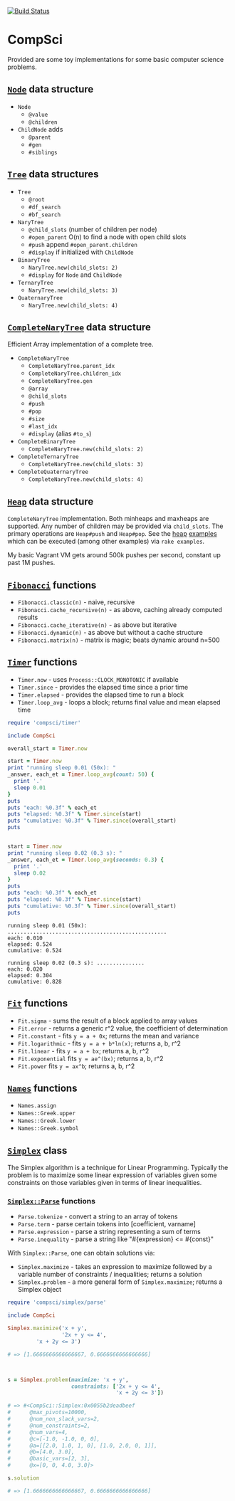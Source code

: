 [![Build Status](https://travis-ci.org/rickhull/compsci.svg?branch=master)](https://travis-ci.org/rickhull/compsci)

# CompSci

Provided are some toy implementations for some basic computer science problems.

## [`Node`](lib/compsci/node.rb) data structure

* `Node`
  - `@value`
  - `@children`
* `ChildNode` adds
  - `@parent`
  - `#gen`
  - `#siblings`

## [`Tree`](lib/compsci/tree.rb) data structures

* `Tree`
  - `@root`
  - `#df_search`
  - `#bf_search`
* `NaryTree`
  - `@child_slots` (number of children per node)
  - `#open_parent` O(n) to find a node with open child slots
  - `#push` append `#open_parent.children`
  - `#display` if initialized with `ChildNode`
* `BinaryTree`
  - `NaryTree.new(child_slots: 2)`
  - `#display` for `Node` and `ChildNode`
* `TernaryTree`
  - `NaryTree.new(child_slots: 3)`
* `QuaternaryTree`
  - `NaryTree.new(child_slots: 4)`

## [`CompleteNaryTree`](lib/compsci/complete_tree.rb) data structure

Efficient Array implementation of a complete tree.

* `CompleteNaryTree`
  - `CompleteNaryTree.parent_idx`
  - `CompleteNaryTree.children_idx`
  - `CompleteNaryTree.gen`
  - `@array`
  - `@child_slots`
  - `#push`
  - `#pop`
  - `#size`
  - `#last_idx`
  - `#display` (alias `#to_s`)
* `CompleteBinaryTree`
  - `CompleteNaryTree.new(child_slots: 2)`
* `CompleteTernaryTree`
  - `CompleteNaryTree.new(child_slots: 3)`
* `CompleteQuaternaryTree`
  - `CompleteNaryTree.new(child_slots: 4)`

## [`Heap`](lib/compsci/heap.rb) data structure

`CompleteNaryTree` implementation.  Both minheaps and maxheaps are supported.
Any number of children may be provided via `child_slots`.  The primary
operations are `Heap#push` and `Heap#pop`. See the
[heap](examples/heap.rb) [examples](examples/heap_push.rb)
which can be executed (among other examples) via `rake examples`.

My basic Vagrant VM gets around 500k pushes per second, constant up past 1M
pushes.

## [`Fibonacci`](lib/compsci/fibonacci.rb) functions

* `Fibonacci.classic(n)`         - naive, recursive
* `Fibonacci.cache_recursive(n)` - as above, caching already computed results
* `Fibonacci.cache_iterative(n)` - as above but iterative
* `Fibonacci.dynamic(n)`         - as above but without a cache structure
* `Fibonacci.matrix(n)`          - matrix is magic; beats dynamic around n=500

## [`Timer`](/lib/compsci/timer.rb) functions

* `Timer.now`      - uses `Process::CLOCK_MONOTONIC` if available
* `Timer.since`    - provides the elapsed time since a prior time
* `Timer.elapsed`  - provides the elapsed time to run a block
* `Timer.loop_avg` - loops a block; returns final value and mean elapsed time

```ruby
require 'compsci/timer'

include CompSci

overall_start = Timer.now

start = Timer.now
print "running sleep 0.01 (50x): "
_answer, each_et = Timer.loop_avg(count: 50) {
  print '.'
  sleep 0.01
}
puts
puts "each: %0.3f" % each_et
puts "elapsed: %0.3f" % Timer.since(start)
puts "cumulative: %0.3f" % Timer.since(overall_start)
puts


start = Timer.now
print "running sleep 0.02 (0.3 s): "
_answer, each_et = Timer.loop_avg(seconds: 0.3) {
  print '.'
  sleep 0.02
}
puts
puts "each: %0.3f" % each_et
puts "elapsed: %0.3f" % Timer.since(start)
puts "cumulative: %0.3f" % Timer.since(overall_start)
puts
```

```
running sleep 0.01 (50x): ..................................................
each: 0.010
elapsed: 0.524
cumulative: 0.524

running sleep 0.02 (0.3 s): ...............
each: 0.020
elapsed: 0.304
cumulative: 0.828
```

## [`Fit`](lib/compsci/fit.rb) functions

* `Fit.sigma` - sums the result of a block applied to array values
* `Fit.error` - returns a generic r^2 value, the coefficient of determination
* `Fit.constant` - fits `y = a + 0x`; returns the mean and variance
* `Fit.logarithmic` - fits `y = a + b*ln(x)`; returns a, b, r^2
* `Fit.linear` - fits `y = a + bx`; returns a, b, r^2
* `Fit.exponential` fits `y = ae^(bx)`; returns a, b, r^2
* `Fit.power` fits `y = ax^b`; returns a, b, r^2

## [`Names`](lib/compsci/names.rb) functions

* `Names.assign`
* `Names::Greek.upper`
* `Names::Greek.lower`
* `Names::Greek.symbol`

## [`Simplex`](lib/compsci/simplex.rb) class

The Simplex algorithm is a technique for Linear Programming.  Typically the
problem is to maximize some linear expression of variables given some
constraints on those variables given in terms of linear inequalities.

### [`Simplex::Parse`](lib/compsci/simplex/parse.rb) functions

* `Parse.tokenize` - convert a string to an array of tokens
* `Parse.term`     - parse certain tokens into [coefficient, varname]
* `Parse.expression` - parse a string representing a sum of terms
* `Parse.inequality` - parse a string like "#{expression} <= #{const}"

With `Simplex::Parse`, one can obtain solutions via:

* `Simplex.maximize` - takes an expression to maximize followed by a variable
                       number of constraints / inequalities; returns a solution
* `Simplex.problem` - a more general form of `Simplex.maximize`; returns a
                      Simplex object

```ruby
require 'compsci/simplex/parse'

include CompSci

Simplex.maximize('x + y',
                 '2x + y <= 4',
		 'x + 2y <= 3')

# => [1.6666666666666667, 0.6666666666666666]



s = Simplex.problem(maximize: 'x + y',
                    constraints: ['2x + y <= 4',
                                  'x + 2y <= 3'])

# => #<CompSci::Simplex:0x0055b2deadbeef
#      @max_pivots=10000,
#      @num_non_slack_vars=2,
#      @num_constraints=2,
#      @num_vars=4,
#      @c=[-1.0, -1.0, 0, 0],
#      @a=[[2.0, 1.0, 1, 0], [1.0, 2.0, 0, 1]],
#      @b=[4.0, 3.0],
#      @basic_vars=[2, 3],
#      @x=[0, 0, 4.0, 3.0]>

s.solution

# => [1.6666666666666667, 0.6666666666666666]
```
